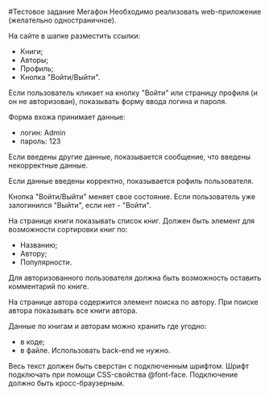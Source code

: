 #Тестовое задание Мегафон
Необходимо реализовать web-приложение (желательно одностраничное).

На сайте в шапке разместить ссылки:
- Книги;
- Авторы;
- Профиль;
- Кнопка "Войти/Выйти".

Если пользователь кликает на кнопку "Войти" или страницу профиля (и он не авторизован), показывать форму ввода логина и пароля.

Форма вхожа принимает данные:
- логин: Admin
- пароль: 123

Если введены другие данные, показывается сообщение, что введены некорректные данные.

Если данные введены корректно, показывается рофиль пользователя.

Кнопка "Войти/Выйти" меняет свое состояние. Если пользователь уже залогинился "Выйти", если нет - "Войти".

На странице книги показывать список книг.
Должен быть элемент для возможности сортировки книг по:
- Названию;
- Автору;
- Популярности.

Для авторизованного пользователя должна быть возможность оставить комментарий по книге.

На странице автора содержится элемент поиска по автору.
При поиске автора показывать все книги автора.

Данные по книгам и авторам можно хранить где угодно:
- в коде;
- в файле.
Использовать back-end не нужно.

Весь текст должен быть сверстан с подключенным шрифтом. Шрифт подключать при помощи CSS-свойства @font-face. Подключение должно быть кросс-браузерным.